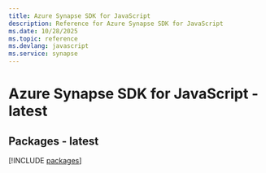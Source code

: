 ```yaml
---
title: Azure Synapse SDK for JavaScript
description: Reference for Azure Synapse SDK for JavaScript
ms.date: 10/28/2025
ms.topic: reference
ms.devlang: javascript
ms.service: synapse
---
```

# Azure Synapse SDK for JavaScript - latest
## Packages - latest
[!INCLUDE [packages](synapse-index.md)]